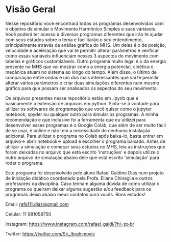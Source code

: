 # Visão Geral 
Nesse repositório você encontrará todos os programas desenvolvidos com o objetivo de simular o Movimento Harmônico Simples e suas variáveis. 
Você poderá ter acesso à diversos programas diferentes que irão te ajudar com seus estudos sobre o tema e facilitarão o seu entendimento, principalmente através da análise gráfica do MHS.
Um deles é o de posição, velocidade e aceleração que vai te permitir alterar parâmetros e verificar como essas variáveis influenciam nesses 3 aspectos do movimento com tabelas e gráficos customizáveis.
Outro programa muito legal é o da energia presente no MHS que vai mostrar como a energia potencial, cinética e mecânica atuam no sistema ao longo do tempo.
Além disso, o último de comparação entre ondas é um dos mais interessantes que vai te permitir alterar vários parâmetros e criar duas simulações diferentes num mesmo gráfico para que possam ser analisados os aspectos do seu movimento.

Os arquivos presentes nesse repositório estão em .ipynb que é basicamente a extensão de arquivos em python. Sinta-se à vontade para utilizar os softwares de programação que você quiser como o jupyter notebook, spyder ou qualquer outro para simular os programas.
A minha recomendação e que inclusive foi a ferramenta que eu utilizei para desenvolver esses programas é o Google Colab, que além de ser muito fácil de se usar, é online e não tem a necessidade de nenhuma instalação adicional. 
Para utilizar o programa no Colab após baixa-lo, basta entrar em arquivo-> abrir notebook-> upload e escolher o programa baixado.
Antes de utilizar a simulação e começar seus estudos no MHS, leia as instruções que foram deixadas no arquivo que está escrito 'instruções' e depois utilize o outro arquivo de simulação abaixo dele que está escrito 'simulação' para rodar o programa.

Este programa foi desenvolvido pelo aluno Rafael Galdino Dias num projeto de iniciação didático coordenado pela Profa. Eliane Chinaglia e outros professores da disciplina. 
Caso tenham alguma dúvida de como utilizar o programa ou queiram deixar alguma sugestão e/ou feedback para os programas deixo abaixo meus contatos para vocês. Bons estudos!

Email: rafa111.dias@gmail.com

Celular: 11 981058750

Instagram: https://www.instagram.com/rafael_galdi/?hl=pt-br

Twitter: https://twitter.com/Sir_Ibrahimovic
